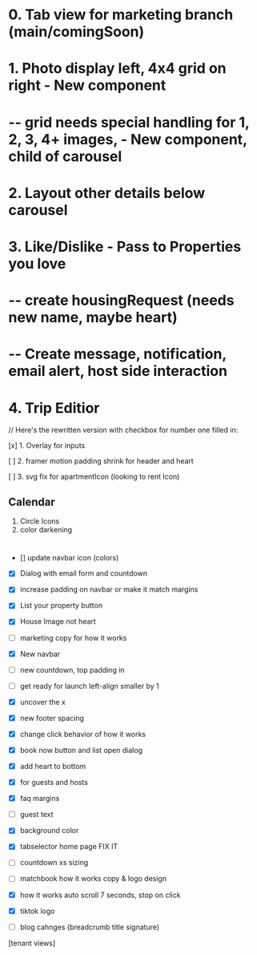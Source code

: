 # 0. Tab view for marketing branch (main/comingSoon)

#

# 1. Photo display left, 4x4 grid on right - New component

# -- grid needs special handling for 1, 2, 3, 4+ images, - New component, child of carousel

#

# 2. Layout other details below carousel

#

# 3. Like/Dislike - Pass to Properties you love

# -- create housingRequest (needs new name, maybe heart)

# -- Create message, notification, email alert, host side interaction

#

# 4. Trip Editior

// Here's the rewritten version with checkbox for number one filled in:

[x] 1. Overlay for inputs

[ ] 2. framer motion padding shrink for header and heart

[ ] 3. svg fix for apartmentIcon (looking to rent Icon)

## Calendar

1. Circle Icons
2. color darkening

#

- [] update navbar icon (colors)
- [x] Dialog with email form and countdown
- [x] increase padding on navbar or make it match margins
- [x] List your property button
- [x] House Image not heart
- [ ] marketing copy for how it works


-[x] New navbar
-[ ] new countdown, top padding in 
-[ ] get ready for launch left-align smaller by 1 
-[x] uncover the x
-[x] new footer spacing 
-[x] change click behavior of how it works 
-[x] book now button and list open dialog
-[x] add heart to bottom
-[x] for guests and hosts


-[x] faq margins
-[ ] guest text
-[x] background color
-[x] tabselector home page FIX IT
-[ ] countdown xs sizing
-[ ] matchbook how it works copy & logo design
-[X] how it works auto scroll 7 seconds, stop on click
-[X] tiktok logo


-[ ] blog cahnges (breadcrumb title signature)


[tenant views]

